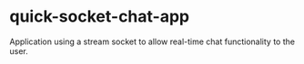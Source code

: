 # quick-socket-chat-app
Application using a stream socket to allow real-time chat functionality to the user.  
